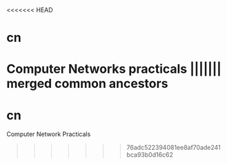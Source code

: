 <<<<<<< HEAD
# cn
Computer Networks practicals
||||||| merged common ancestors
=======
# cn
Computer Network Practicals
>>>>>>> 76adc522394081ee8af70ade241bca93b0d16c62
